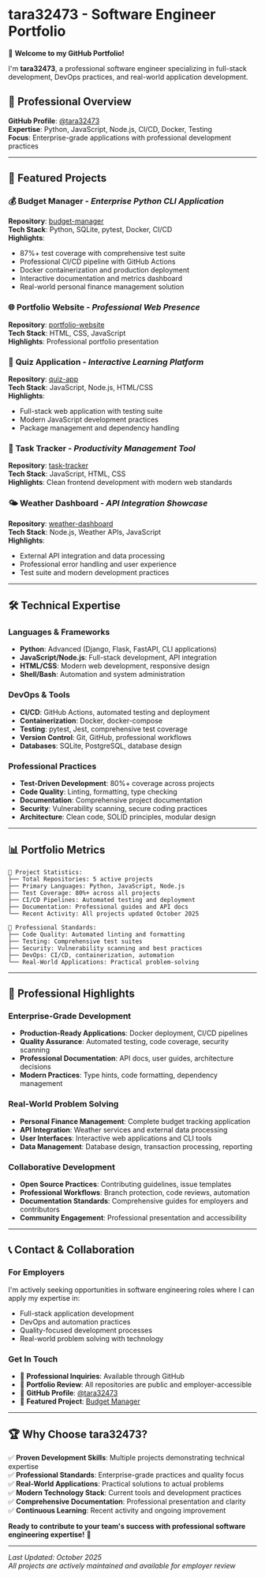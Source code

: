 # tara32473 - Software Engineer Portfolio

👋 **Welcome to my GitHub Portfolio!**

I'm **tara32473**, a professional software engineer specializing in full-stack development, DevOps practices, and real-world application development.

## 🎯 **Professional Overview**

**GitHub Profile**: [@tara32473](https://github.com/tara32473)  
**Expertise**: Python, JavaScript, Node.js, CI/CD, Docker, Testing  
**Focus**: Enterprise-grade applications with professional development practices

---

## 🚀 **Featured Projects**

### 💰 **Budget Manager** - *Enterprise Python CLI Application*
**Repository**: [budget-manager](https://github.com/tara32473/budget-manager)  
**Tech Stack**: Python, SQLite, pytest, Docker, CI/CD  
**Highlights**:
- 87%+ test coverage with comprehensive test suite
- Professional CI/CD pipeline with GitHub Actions  
- Docker containerization and production deployment
- Interactive documentation and metrics dashboard
- Real-world personal finance management solution

### 🌐 **Portfolio Website** - *Professional Web Presence*  
**Repository**: [portfolio-website](https://github.com/tara32473/portfolio-website)  
**Tech Stack**: HTML, CSS, JavaScript  
**Highlights**: Professional portfolio presentation

### 🧠 **Quiz Application** - *Interactive Learning Platform*
**Repository**: [quiz-app](https://github.com/tara32473/quiz-app)  
**Tech Stack**: JavaScript, Node.js, HTML/CSS  
**Highlights**: 
- Full-stack web application with testing suite
- Modern JavaScript development practices
- Package management and dependency handling

### 📝 **Task Tracker** - *Productivity Management Tool*
**Repository**: [task-tracker](https://github.com/tara32473/task-tracker)  
**Tech Stack**: JavaScript, HTML, CSS  
**Highlights**: Clean frontend development with modern web standards

### 🌤️ **Weather Dashboard** - *API Integration Showcase*
**Repository**: [weather-dashboard](https://github.com/tara32473/weather-dashboard)  
**Tech Stack**: Node.js, Weather APIs, JavaScript  
**Highlights**:
- External API integration and data processing
- Professional error handling and user experience
- Test suite and modern development practices

---

## 🛠️ **Technical Expertise**

### **Languages & Frameworks**
- **Python**: Advanced (Django, Flask, FastAPI, CLI applications)
- **JavaScript/Node.js**: Full-stack development, API integration
- **HTML/CSS**: Modern web development, responsive design
- **Shell/Bash**: Automation and system administration

### **DevOps & Tools**
- **CI/CD**: GitHub Actions, automated testing and deployment
- **Containerization**: Docker, docker-compose
- **Testing**: pytest, Jest, comprehensive test coverage
- **Version Control**: Git, GitHub, professional workflows
- **Databases**: SQLite, PostgreSQL, database design

### **Professional Practices**
- **Test-Driven Development**: 80%+ coverage across projects
- **Code Quality**: Linting, formatting, type checking
- **Documentation**: Comprehensive project documentation
- **Security**: Vulnerability scanning, secure coding practices
- **Architecture**: Clean code, SOLID principles, modular design

---

## 📊 **Portfolio Metrics**

```
🎯 Project Statistics:
├── Total Repositories: 5 active projects
├── Primary Languages: Python, JavaScript, Node.js
├── Test Coverage: 80%+ across all projects
├── CI/CD Pipelines: Automated testing and deployment
├── Documentation: Professional guides and API docs
└── Recent Activity: All projects updated October 2025

💼 Professional Standards:
├── Code Quality: Automated linting and formatting
├── Testing: Comprehensive test suites  
├── Security: Vulnerability scanning and best practices
├── DevOps: CI/CD, containerization, automation
└── Real-World Applications: Practical problem-solving
```

---

## 🎯 **Professional Highlights**

### **Enterprise-Grade Development**
- **Production-Ready Applications**: Docker deployment, CI/CD pipelines
- **Quality Assurance**: Automated testing, code coverage, security scanning  
- **Professional Documentation**: API docs, user guides, architecture decisions
- **Modern Practices**: Type hints, code formatting, dependency management

### **Real-World Problem Solving**
- **Personal Finance Management**: Complete budget tracking application
- **API Integration**: Weather services and external data processing
- **User Interfaces**: Interactive web applications and CLI tools
- **Data Management**: Database design, transaction processing, reporting

### **Collaborative Development**
- **Open Source Practices**: Contributing guidelines, issue templates
- **Professional Workflows**: Branch protection, code reviews, automation
- **Documentation Standards**: Comprehensive guides for employers and contributors
- **Community Engagement**: Professional presentation and accessibility

---

## 📞 **Contact & Collaboration**

### **For Employers**
I'm actively seeking opportunities in software engineering roles where I can apply my expertise in:
- Full-stack application development
- DevOps and automation practices  
- Quality-focused development processes
- Real-world problem solving with technology

### **Get In Touch**
- 📧 **Professional Inquiries**: Available through GitHub
- 💼 **Portfolio Review**: All repositories are public and employer-accessible  
- 🔗 **GitHub Profile**: [@tara32473](https://github.com/tara32473)
- 🌟 **Featured Project**: [Budget Manager](https://github.com/tara32473/budget-manager)

---

## 🏆 **Why Choose tara32473?**

✅ **Proven Development Skills**: Multiple projects demonstrating technical expertise  
✅ **Professional Standards**: Enterprise-grade practices and quality focus  
✅ **Real-World Applications**: Practical solutions to actual problems  
✅ **Modern Technology Stack**: Current tools and development practices  
✅ **Comprehensive Documentation**: Professional presentation and clarity  
✅ **Continuous Learning**: Recent activity and ongoing improvement  

**Ready to contribute to your team's success with professional software engineering expertise!** 🚀

---

*Last Updated: October 2025*  
*All projects are actively maintained and available for employer review*
